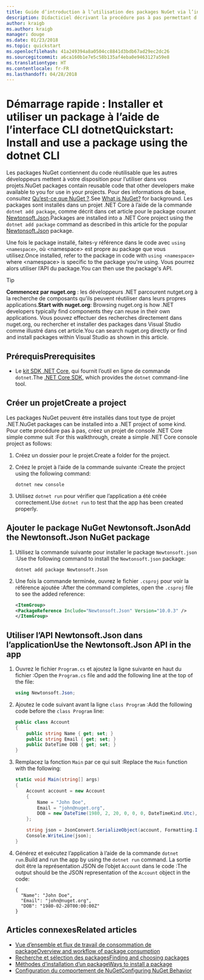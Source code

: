 ```yaml
---
title: Guide d’introduction à l’utilisation des packages NuGet via l’infrastructure CLI dotnet
description: Didacticiel décrivant la procédure pas à pas permettant d’installer et d’utiliser un package NuGet dans un projet .NET Core.
author: kraigb
ms.author: kraigb
manager: douge
ms.date: 01/23/2018
ms.topic: quickstart
ms.openlocfilehash: 41a249394a8a0504cc8841d3bdb67ad29ec2dc26
ms.sourcegitcommit: a6ca160b1e7e5c58b135af4eba0e9463127a59e8
ms.translationtype: HT
ms.contentlocale: fr-FR
ms.lasthandoff: 04/28/2018
---
```

# <a name="quickstart-install-and-use-a-package-using-the-dotnet-cli"></a><span data-ttu-id="c4102-103">Démarrage rapide : Installer et utiliser un package à l’aide de l’interface CLI dotnet</span><span class="sxs-lookup"><span data-stu-id="c4102-103">Quickstart: Install and use a package using the dotnet CLI</span></span>

<span data-ttu-id="c4102-104">Les packages NuGet contiennent du code réutilisable que les autres développeurs mettent à votre disposition pour l’utiliser dans vos projets.</span><span class="sxs-lookup"><span data-stu-id="c4102-104">NuGet packages contain reusable code that other developers make available to you for use in your projects.</span></span> <span data-ttu-id="c4102-105">Pour des informations de base, consultez [Qu’est-ce que NuGet ?](../What-is-NuGet.md).</span><span class="sxs-lookup"><span data-stu-id="c4102-105">See [What is NuGet?](../What-is-NuGet.md) for background.</span></span> <span data-ttu-id="c4102-106">Les packages sont installés dans un projet .NET Core à l’aide de la commande `dotnet add package`, comme décrit dans cet article pour le package courant [Newtonsoft.Json](https://www.nuget.org/packages/Newtonsoft.Json/).</span><span class="sxs-lookup"><span data-stu-id="c4102-106">Packages are installed into a .NET Core project using the `dotnet add package` command as described in this article for the popular [Newtonsoft.Json](https://www.nuget.org/packages/Newtonsoft.Json/) package.</span></span>

<span data-ttu-id="c4102-107">Une fois le package installé, faites-y référence dans le code avec `using <namespace>`, où \<namespace\> est propre au package que vous utilisez.</span><span class="sxs-lookup"><span data-stu-id="c4102-107">Once installed, refer to the package in code with `using <namespace>` where \<namespace\> is specific to the package you're using.</span></span> <span data-ttu-id="c4102-108">Vous pourrez alors utiliser l’API du package.</span><span class="sxs-lookup"><span data-stu-id="c4102-108">You can then use the package's API.</span></span>

> [!Tip]
> <span data-ttu-id="c4102-109">**Commencez par nuget.org** : les développeurs .NET parcourent nutget.org à la recherche de composants qu’ils peuvent réutiliser dans leurs propres applications.</span><span class="sxs-lookup"><span data-stu-id="c4102-109">**Start with nuget.org**: Browsing nuget.org is how .NET developers typically find components they can reuse in their own applications.</span></span> <span data-ttu-id="c4102-110">Vous pouvez effectuer des recherches directement dans nuget.org, ou rechercher et installer des packages dans Visual Studio comme illustré dans cet article.</span><span class="sxs-lookup"><span data-stu-id="c4102-110">You can search nuget.org directly or find and install packages within Visual Studio as shown in this article.</span></span>

## <a name="prerequisites"></a><span data-ttu-id="c4102-111">Prérequis</span><span class="sxs-lookup"><span data-stu-id="c4102-111">Prerequisites</span></span>

- <span data-ttu-id="c4102-112">Le [kit SDK .NET Core](https://www.microsoft.com/net/download/), qui fournit l’outil en ligne de commande `dotnet`.</span><span class="sxs-lookup"><span data-stu-id="c4102-112">The [.NET Core SDK](https://www.microsoft.com/net/download/), which provides the `dotnet` command-line tool.</span></span>

## <a name="create-a-project"></a><span data-ttu-id="c4102-113">Créer un projet</span><span class="sxs-lookup"><span data-stu-id="c4102-113">Create a project</span></span>

<span data-ttu-id="c4102-114">Les packages NuGet peuvent être installés dans tout type de projet .NET.</span><span class="sxs-lookup"><span data-stu-id="c4102-114">NuGet packages can be installed into a .NET project of some kind.</span></span> <span data-ttu-id="c4102-115">Pour cette procédure pas à pas, créez un projet de console .NET Core simple comme suit :</span><span class="sxs-lookup"><span data-stu-id="c4102-115">For this walkthrough, create a simple .NET Core console project as follows:</span></span>

1. <span data-ttu-id="c4102-116">Créez un dossier pour le projet.</span><span class="sxs-lookup"><span data-stu-id="c4102-116">Create a folder for the project.</span></span>

1. <span data-ttu-id="c4102-117">Créez le projet à l’aide de la commande suivante :</span><span class="sxs-lookup"><span data-stu-id="c4102-117">Create the project using the following command:</span></span>

    ```cli
    dotnet new console
    ```

1. <span data-ttu-id="c4102-118">Utilisez `dotnet run` pour vérifier que l’application a été créée correctement.</span><span class="sxs-lookup"><span data-stu-id="c4102-118">Use `dotnet run` to test that the app has been created properly.</span></span>

## <a name="add-the-newtonsoftjson-nuget-package"></a><span data-ttu-id="c4102-119">Ajouter le package NuGet Newtonsoft.Json</span><span class="sxs-lookup"><span data-stu-id="c4102-119">Add the Newtonsoft.Json NuGet package</span></span>

1. <span data-ttu-id="c4102-120">Utilisez la commande suivante pour installer le package `Newtonsoft.json` :</span><span class="sxs-lookup"><span data-stu-id="c4102-120">Use the following command to install the `Newtonsoft.json` package:</span></span>

    ```cli
    dotnet add package Newtonsoft.Json
    ```

2. <span data-ttu-id="c4102-121">Une fois la commande terminée, ouvrez le fichier `.csproj` pour voir la référence ajoutée :</span><span class="sxs-lookup"><span data-stu-id="c4102-121">After the command completes, open the `.csproj` file to see the added reference:</span></span>

    ```xml
   <ItemGroup>
    <PackageReference Include="Newtonsoft.Json" Version="10.0.3" />
   </ItemGroup>
    ```

## <a name="use-the-newtonsoftjson-api-in-the-app"></a><span data-ttu-id="c4102-122">Utiliser l’API Newtonsoft.Json dans l’application</span><span class="sxs-lookup"><span data-stu-id="c4102-122">Use the Newtonsoft.Json API in the app</span></span>

1. <span data-ttu-id="c4102-123">Ouvrez le fichier `Program.cs` et ajoutez la ligne suivante en haut du fichier :</span><span class="sxs-lookup"><span data-stu-id="c4102-123">Open the `Program.cs` file and add the following line at the top of the file:</span></span>

    ```cs
    using Newtonsoft.Json;
    ```

1. <span data-ttu-id="c4102-124">Ajoutez le code suivant avant la ligne `class Program` :</span><span class="sxs-lookup"><span data-stu-id="c4102-124">Add the following code before the `class Program` line:</span></span>

    ```cs
    public class Account
    {
        public string Name { get; set; }
        public string Email { get; set; }
        public DateTime DOB { get; set; }
    }
    ```

1. <span data-ttu-id="c4102-125">Remplacez la fonction `Main` par ce qui suit :</span><span class="sxs-lookup"><span data-stu-id="c4102-125">Replace the `Main` function with the following:</span></span>

    ```cs
    static void Main(string[] args)
    {
        Account account = new Account
        {
            Name = "John Doe",
            Email = "john@nuget.org",
            DOB = new DateTime(1980, 2, 20, 0, 0, 0, DateTimeKind.Utc),
        };

        string json = JsonConvert.SerializeObject(account, Formatting.Indented);
        Console.WriteLine(json);
    }
    ```

1. <span data-ttu-id="c4102-126">Générez et exécutez l’application à l’aide de la commande `dotnet run`.</span><span class="sxs-lookup"><span data-stu-id="c4102-126">Build and run the app by using the `dotnet run` command.</span></span> <span data-ttu-id="c4102-127">La sortie doit être la représentation JSON de l’objet `Account` dans le code :</span><span class="sxs-lookup"><span data-stu-id="c4102-127">The output should be the JSON representation of the `Account` object in the code:</span></span>

    ```output
    {
      "Name": "John Doe",
      "Email": "john@nuget.org",
      "DOB": "1980-02-20T00:00:00Z"
    }
    ```

## <a name="related-articles"></a><span data-ttu-id="c4102-128">Articles connexes</span><span class="sxs-lookup"><span data-stu-id="c4102-128">Related articles</span></span>

- [<span data-ttu-id="c4102-129">Vue d’ensemble et flux de travail de consommation de package</span><span class="sxs-lookup"><span data-stu-id="c4102-129">Overview and workflow of package consumption</span></span>](../consume-packages/overview-and-workflow.md)
- [<span data-ttu-id="c4102-130">Recherche et sélection des packages</span><span class="sxs-lookup"><span data-stu-id="c4102-130">Finding and choosing packages</span></span>](../consume-packages/finding-and-choosing-packages.md)
- [<span data-ttu-id="c4102-131">Méthodes d’installation d’un package</span><span class="sxs-lookup"><span data-stu-id="c4102-131">Ways to install a package</span></span>](../consume-packages/ways-to-install-a-package.md)
- [<span data-ttu-id="c4102-132">Configuration du comportement de NuGet</span><span class="sxs-lookup"><span data-stu-id="c4102-132">Configuring NuGet Behavior</span></span>](../consume-packages/configuring-nuget-behavior.md)
